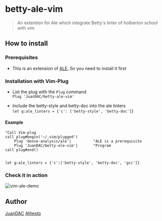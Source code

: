 # betty-ale-vim
> An extention for Ale which integrate Betty's linter of holberton school
with vim

## How to install

### Prerequisites

* This is an extension of [ALE], So you need to install it first

### Installation with Vim-Plug

* List the plug with the `Plug` command<br>
`Plug 'JuanDAC/betty-ale-vim'`


* Include the betty-style and betty-doc into the ale linters<br>
`let g:ale_linters = {'c': ['betty-style', 'betty-doc']`}

#### Example

```vim
"Call Vim-plug
call plug#begin('~/.vim/plugged')
	Plug 'dense-analysis/ale'|          "ALE is a prerequisite
	Plug 'JuanDAC/betty-ale-vim'|       "Program
call plug#end()


let g:ale_linters = {'c':['betty-style', 'betty-doc', 'gcc']}
```

### Check it in action
![vim-ale-demo](https://media.giphy.com/media/izojA1Gn2C7rjKbdGE/giphy.gif)

## Author
[JuanDAC](https://github.com/JuanDAC)
[Athesto](https://github.com/Athesto)

<!--links-->
[ALE]: https://github.com/dense-analysis/ale
